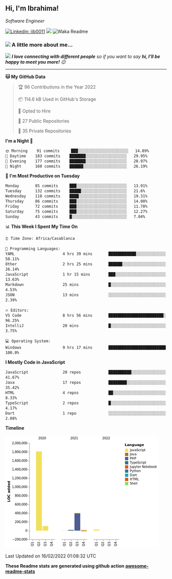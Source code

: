 <h2>Hi, I'm Ibrahima! </h2>
<p><em>Software Engineer 
</em></p>


[![Linkedin: iib0011](https://img.shields.io/badge/-iib0011-blue?style=flat-square&logo=Linkedin&logoColor=white&link=https://www.linkedin.com/in/iib0011/)](https://www.linkedin.com/in/iib0011/)
![](https://visitor-badge.glitch.me/badge?page_id=iib0011)
![Waka Readme](https://github.com/iib0011/iib0011/workflows/Waka%20Readme/badge.svg)


### <img src="https://media.giphy.com/media/VgCDAzcKvsR6OM0uWg/giphy.gif" width="50"> A little more about me...  


<img src="https://media.giphy.com/media/LnQjpWaON8nhr21vNW/giphy.gif" width="60"> <em><b>I love connecting with different people</b> so if you want to say <b>hi, I'll be happy to meet you more!</b> 😊</em>

---
<!--START_SECTION:waka-->
**🐱 My GitHub Data** 

> 🏆 96 Contributions in the Year 2022
 > 
> 📦 114.6 kB Used in GitHub's Storage 
 > 
> 💼 Opted to Hire
 > 
> 📜 27 Public Repositories 
 > 
> 🔑 35 Private Repositories  
 > 
**I'm a Night 🦉** 

```text
🌞 Morning    91 commits     ███░░░░░░░░░░░░░░░░░░░░░░   14.89% 
🌆 Daytime    183 commits    ███████░░░░░░░░░░░░░░░░░░   29.95% 
🌃 Evening    177 commits    ███████░░░░░░░░░░░░░░░░░░   28.97% 
🌙 Night      160 commits    ██████░░░░░░░░░░░░░░░░░░░   26.19%

```
📅 **I'm Most Productive on Tuesday** 

```text
Monday       85 commits     ███░░░░░░░░░░░░░░░░░░░░░░   13.91% 
Tuesday      132 commits    █████░░░░░░░░░░░░░░░░░░░░   21.6% 
Wednesday    118 commits    ████░░░░░░░░░░░░░░░░░░░░░   19.31% 
Thursday     86 commits     ███░░░░░░░░░░░░░░░░░░░░░░   14.08% 
Friday       72 commits     ███░░░░░░░░░░░░░░░░░░░░░░   11.78% 
Saturday     75 commits     ███░░░░░░░░░░░░░░░░░░░░░░   12.27% 
Sunday       43 commits     █░░░░░░░░░░░░░░░░░░░░░░░░   7.04%

```


📊 **This Week I Spent My Time On** 

```text
⌚︎ Time Zone: Africa/Casablanca

💬 Programming Languages: 
YAML                     4 hrs 39 mins       ████████████░░░░░░░░░░░░░   50.11% 
Other                    2 hrs 25 mins       ██████░░░░░░░░░░░░░░░░░░░   26.14% 
JavaScript               1 hr 15 mins        ███░░░░░░░░░░░░░░░░░░░░░░   13.63% 
Markdown                 25 mins             █░░░░░░░░░░░░░░░░░░░░░░░░   4.53% 
JSON                     13 mins             ░░░░░░░░░░░░░░░░░░░░░░░░░   2.39%

🔥 Editors: 
VS Code                  8 hrs 56 mins       ████████████████████████░   96.25% 
IntelliJ                 20 mins             █░░░░░░░░░░░░░░░░░░░░░░░░   3.75%

💻 Operating System: 
Windows                  9 hrs 17 mins       █████████████████████████   100.0%

```

**I Mostly Code in JavaScript** 

```text
JavaScript               20 repos            ██████████░░░░░░░░░░░░░░░   41.67% 
Java                     17 repos            ████████░░░░░░░░░░░░░░░░░   35.42% 
HTML                     4 repos             ██░░░░░░░░░░░░░░░░░░░░░░░   8.33% 
TypeScript               2 repos             █░░░░░░░░░░░░░░░░░░░░░░░░   4.17% 
Dart                     1 repo              ░░░░░░░░░░░░░░░░░░░░░░░░░   2.08%

```


**Timeline**

![Chart not found](https://raw.githubusercontent.com/iib0011/iib0011/master/charts/bar_graph.png) 


 Last Updated on 16/02/2022 01:08:32 UTC
<!--END_SECTION:waka-->

**These Readme stats are generated using github action [awesome-readme-stats](https://github.com/iib0011/waka-readme-stats)**
